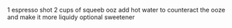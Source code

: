 1 espresso shot 
2 cups of squeeb ooz 
add hot water to counteract the ooze and make it more liquidy
optional sweetener
